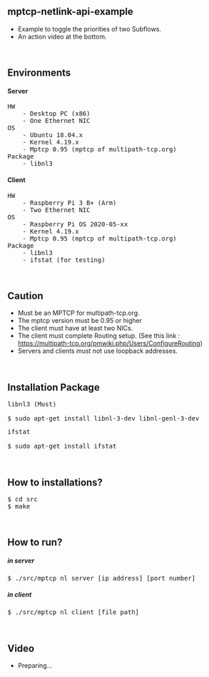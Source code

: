 ## mptcp-netlink-api-example
* Example to toggle the priorities of two Subflows.
* An action video at the bottom.

<br>

## Environments
#### Server
<pre>
HW
	- Desktop PC (x86)
	- One Ethernet NIC
OS
	- Ubuntu 18.04.x
	- Kernel 4.19.x
	- Mptcp 0.95 (mptcp of multipath-tcp.org)
Package
	- libnl3
</pre>
#### Client
<pre>
HW
	- Raspberry Pi 3 B+ (Arm)
	- Two Ethernet NIC
OS
	- Raspberry Pi OS 2020-05-xx
	- Kernel 4.19.x
	- Mptcp 0.95 (mptcp of multipath-tcp.org)
Package
	- libnl3
	- ifstat (for testing)
</pre>  

<br>

## Caution
* Must be an MPTCP for multipath-tcp.org.
* The mptcp version must be 0.95 or higher
* The client must have at least two NICs.
* The client must complete Routing setup. (See this link : https://multipath-tcp.org/pmwiki.php/Users/ConfigureRouting)
* Servers and clients must not use loopback addresses.

<br>

## Installation Package
<pre>
libnl3 (Must)

$ sudo apt-get install libnl-3-dev libnl-genl-3-dev
</pre>
<pre>
ifstat

$ sudo apt-get install ifstat
</pre>

<br>

## How to installations?
<pre>
$ cd src
$ make
</pre>

<br>

## How to run?
##### in server
<pre>
$ ./src/mptcp_nl_server [ip_address] [port_number]
</pre>
##### in client
<pre>
$ ./src/mptcp_nl_client [file_path]
</pre>

<br>

## Video
* Preparing...
